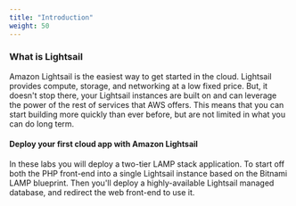 ```yaml
---
title: "Introduction"
weight: 50
---
```


### What is Lightsail

Amazon Lightsail is the easiest way to get started in the cloud. Lightsail provides compute, storage, and networking at a low fixed price. But, it doesn't stop there, your Lightsail instances are built on and can leverage the power of the rest of services that AWS offers. This means that you can start building more quickly than ever before, but are not limited in what you can do long term. 

#### Deploy your first cloud app with Amazon Lightsail
In these labs you will deploy a two-tier LAMP stack application. To start off both the PHP front-end into a single Lightsail instance based on the Bitnami LAMP blueprint. Then you'll deploy a highly-available Lightsail managed database, and redirect the web front-end to use it. 

